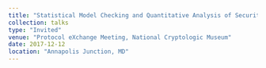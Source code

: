 ```yaml
---
title: "Statistical Model Checking and Quantitative Analysis of Security Protocols"
collection: talks
type: "Invited"
venue: "Protocol eXchange Meeting, National Cryptologic Museum"
date: 2017-12-12
location: "Annapolis Junction, MD"
---
```

